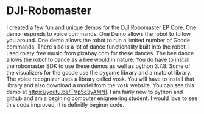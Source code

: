 # DJI-Robomaster
I created a few fun and unique demos for the DJI Robomaster EP Core. One demo responds to voice commands. One Demo allows the robot to follow you around. One demo allows the robot to run a limited number of Gcode commands. There also is a lot of dance functionality built into the robot. I used rolaty free music from pixabay.com for these dances. The bee dance allows the robot to dance as a bee would in nature. You do have to install the robomaster SDK to use these demos as well as python 3.7.8. Some of the visualizers for the gcode use the pygame library and a matplot library. The voice recognizer uses a library called vosk. You will have to install that library and also download a model from the vosk website. You can see this demo at https://youtu.be/TVp5c3yAMNI. I am fairly new to python and github and am a begining computer enigneering student. I would love to see this code improved, it is definitly beginer code.
